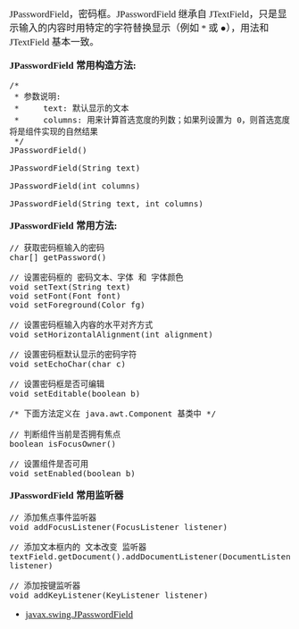 <span  style="font-family: Simsun,serif; font-size: 17px; ">

JPasswordField，密码框。JPasswordField 继承自 JTextField，只是显示输入的内容时用特定的字符替换显示（例如 * 或 ●），用法和 JTextField 基本一致。

**JPasswordField 常用构造方法:**

~~~
/*
 * 参数说明:
 *     text: 默认显示的文本
 *     columns: 用来计算首选宽度的列数；如果列设置为 0，则首选宽度将是组件实现的自然结果
 */
JPasswordField()

JPasswordField(String text)

JPasswordField(int columns)

JPasswordField(String text, int columns)
~~~

**JPasswordField 常用方法:**

~~~
// 获取密码框输入的密码
char[] getPassword()

// 设置密码框的 密码文本、字体 和 字体颜色
void setText(String text)
void setFont(Font font)
void setForeground(Color fg)

// 设置密码框输入内容的水平对齐方式
void setHorizontalAlignment(int alignment)

// 设置密码框默认显示的密码字符
void setEchoChar(char c)

// 设置密码框是否可编辑
void setEditable(boolean b)

/* 下面方法定义在 java.awt.Component 基类中 */

// 判断组件当前是否拥有焦点
boolean isFocusOwner()

// 设置组件是否可用
void setEnabled(boolean b)
~~~

**JPasswordField 常用监听器**

~~~
// 添加焦点事件监听器
void addFocusListener(FocusListener listener)

// 添加文本框内的 文本改变 监听器
textField.getDocument().addDocumentListener(DocumentListener listener)

// 添加按键监听器
void addKeyListener(KeyListener listener)
~~~

- [javax.swing.JPasswordField](https://docs.oracle.com/javase/8/docs/api/javax/swing/JPasswordField.html)

</span>